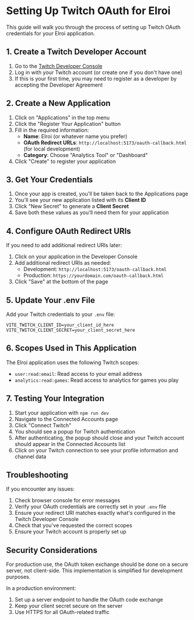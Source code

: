 # Setting Up Twitch OAuth for Elroi

This guide will walk you through the process of setting up Twitch OAuth credentials for your Elroi application.

## 1. Create a Twitch Developer Account

1. Go to the [Twitch Developer Console](https://dev.twitch.tv/console)
2. Log in with your Twitch account (or create one if you don't have one)
3. If this is your first time, you may need to register as a developer by accepting the Developer Agreement

## 2. Create a New Application

1. Click on "Applications" in the top menu
2. Click the "Register Your Application" button
3. Fill in the required information:
   - **Name**: Elroi (or whatever name you prefer)
   - **OAuth Redirect URLs**: `http://localhost:5173/oauth-callback.html` (for local development)
   - **Category**: Choose "Analytics Tool" or "Dashboard"
4. Click "Create" to register your application

## 3. Get Your Credentials

1. Once your app is created, you'll be taken back to the Applications page
2. You'll see your new application listed with its **Client ID**
3. Click "New Secret" to generate a **Client Secret**
4. Save both these values as you'll need them for your application

## 4. Configure OAuth Redirect URIs

If you need to add additional redirect URIs later:
1. Click on your application in the Developer Console
2. Add additional redirect URIs as needed:
   - Development: `http://localhost:5173/oauth-callback.html`
   - Production: `https://yourdomain.com/oauth-callback.html`
3. Click "Save" at the bottom of the page

## 5. Update Your .env File

Add your Twitch credentials to your `.env` file:

```
VITE_TWITCH_CLIENT_ID=your_client_id_here
VITE_TWITCH_CLIENT_SECRET=your_client_secret_here
```

## 6. Scopes Used in This Application

The Elroi application uses the following Twitch scopes:
- `user:read:email`: Read access to your email address
- `analytics:read:games`: Read access to analytics for games you play

## 7. Testing Your Integration

1. Start your application with `npm run dev`
2. Navigate to the Connected Accounts page
3. Click "Connect Twitch"
4. You should see a popup for Twitch authentication
5. After authenticating, the popup should close and your Twitch account should appear in the Connected Accounts list
6. Click on your Twitch connection to see your profile information and channel data

## Troubleshooting

If you encounter any issues:

1. Check browser console for error messages
2. Verify your OAuth credentials are correctly set in your `.env` file
3. Ensure your redirect URI matches exactly what's configured in the Twitch Developer Console
4. Check that you've requested the correct scopes
5. Ensure your Twitch account is properly set up

## Security Considerations

For production use, the OAuth token exchange should be done on a secure server, not client-side. This implementation is simplified for development purposes.

In a production environment:
1. Set up a server endpoint to handle the OAuth code exchange
2. Keep your client secret secure on the server
3. Use HTTPS for all OAuth-related traffic 